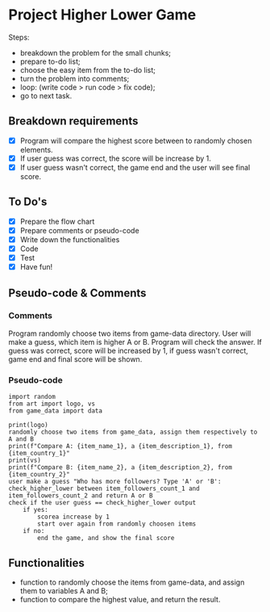 # Project Higher Lower Game

Steps: 
- breakdown the problem for the small chunks;
- prepare to-do list;
- choose the easy item from the to-do list;
- turn the problem into comments;
- loop: (write code > run code > fix code);
- go to next task.

## Breakdown requirements
- [x] Program will compare the highest score between to randomly chosen elements.
- [x] If user guess was correct, the score will be increase by 1.
- [x] If user guess wasn't correct, the game end and the user will see final score.

## To Do's
- [x] Prepare the flow chart
- [x] Prepare comments or pseudo-code
- [x] Write down the functionalities
- [x] Code
- [x] Test
- [x] Have fun!

## Pseudo-code & Comments
### Comments
Program randomly choose two items from game-data directory.
User will make a guess, which item is higher A or B.
Program will check the answer.
If guess was correct, score will be increased by 1, if guess wasn't correct, game end
and final score will be shown.

### Pseudo-code
```
import random
from art import logo, vs
from game_data import data

print(logo)
randomly choose two items from game_data, assign them respectively to A and B
print(f"Compare A: {item_name_1}, a {item_description_1}, from {item_country_1}"
print(vs)
print(f"Compare B: {item_name_2}, a {item_description_2}, from {item_country_2}"
user make a guess "Who has more followers? Type 'A' or 'B':
check_higher_lower between item_followers_count_1 and item_followers_count_2 and return A or B
check if the user guess == check_higher_lower output
    if yes:
        scorea increase by 1
        start over again from randomly choosen items
    if no:
        end the game, and show the final score
```

## Functionalities
- function to randomly choose the items from game-data, and assign them to variables A and B;
- function to compare the highest value, and return the result.
